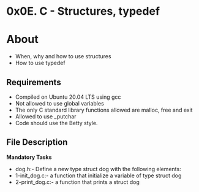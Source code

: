 # 0x0E. C - Structures, typedef
# About 
- When, why and how to use structures
- How to use typedef
## Requirements
- Compiled on Ubuntu 20.04 LTS using gcc
- Not allowed to use global variables
- The only C standard library functions allowed are malloc, free and exit
- Allowed to use _putchar
- Code should use the Betty style.
## File Description
**Mandatory Tasks**
- dog.h:- Define a new type struct dog with the following elements:
- 1-init_dog.c:- a function that initialize a variable of type struct dog
- 2-print_dog.c:- a function that prints a struct dog
